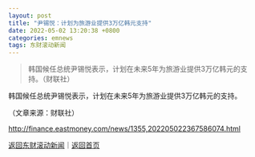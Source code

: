```yaml
---
layout: post
title: "尹锡悦：计划为旅游业提供3万亿韩元支持"
date: 2022-05-02 13:20:38 +0800
categories: emnews
tags: 东财滚动新闻
---
```

> 韩国候任总统尹锡悦表示，计划在未来5年为旅游业提供3万亿韩元的支持。（财联社）

<p>韩国候任总统尹锡悦表示，计划在未来5年为旅游业提供3万亿韩元的支持。</p><p class="em_media">（文章来源：财联社）</p>

<http://finance.eastmoney.com/news/1355,202205022367586074.html>

[返回东财滚动新闻](//finews.withounder.com/emnews/)｜[返回首页](//finews.withounder.com/)